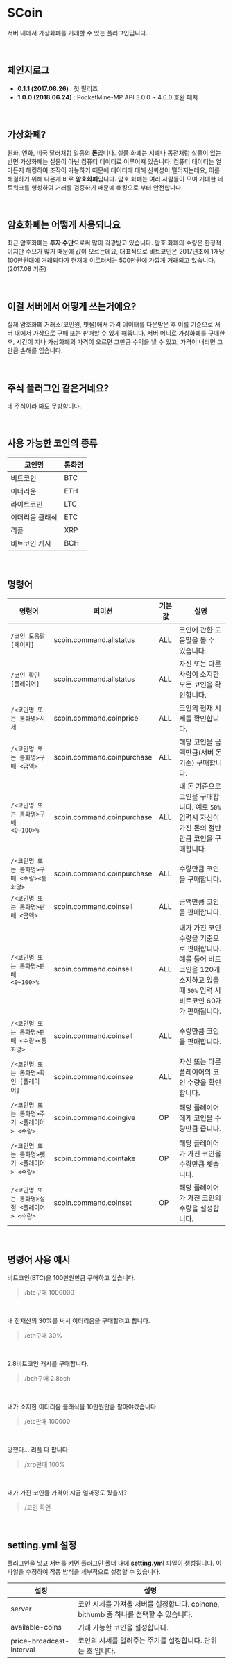 # SCoin
서버 내에서 가상화폐를 거래할 수 있는 플러그인입니다.

<br>

## 체인지로그
* **0.1.1 (2017.08.26)** : 첫 릴리즈
* **1.0.0 (2018.06.24)** : PocketMine-MP API 3.0.0 ~ 4.0.0 호환 패치

<br>

## 가상화폐?
원화, 엔화, 미국 달러처럼 일종의 **돈**입니다. 실물 화폐는 지폐나 동전처럼 실물이 있는 반면 가상화폐는 실물이 아닌 컴퓨터 데이터로 이루어져 있습니다.
컴퓨터 데이터는 얼마든지 해킹하여 조작이 가능하기 때문에 데이터에 대해 신뢰성이 떨어지는데요, 이를 해결하기 위해 나온게 바로 **암호화폐**입니다. 암호 화폐는 여러 사람들이 모여 거대한 네트워크를 형성하여 거래를 검증하기 때문에 해킹으로 부터 안전합니다.

<br>

## 암호화폐는 어떻게 사용되나요
최근 암호화폐는 **투자 수단**으로써 많이 각광받고 있습니다. 암호 화폐의 수량은 한정적이지만 수요가 많기 때문에 값이 오르는데요, 대표적으로 비트코인은 2017년초에 1개당 100만원대에 거래되다가 현재에 이르러서는 500만원에 가깝게 거래되고 있습니다. (2017.08 기준)

<br>

## 이걸 서버에서 어떻게 쓰는거에요?
실제 암호화폐 거래소(코인원, 빗썸)에서 가격 데이터를 다운받은 후 이를 기준으로 서버 내에서 가상으로 구매 또는 판매할 수 있게 해줍니다. 서버 머니로 가상화폐를 구매한 후, 시간이 지나 가상화폐의 가격이 오르면 그만큼 수익을 낼 수 있고, 가격이 내리면 그만큼 손해를 입습니다.

<br>

## 주식 플러그인 같은거네요?
네 주식이라 봐도 무방합니다.

<br>

## 사용 가능한 코인의 종류
|코인명|통화명|
|-|-|
|비트코인|BTC|
|이더리움|ETH|
|라이트코인|LTC|
|이더리움 클래식|ETC|
|리플|XRP|
|비트코인 캐시|BCH|

<br>

## 명령어
|명령어|퍼미션|기본값|설명|
|-|-|-|-|
|`/코인 도움말 [페이지]`|scoin.command.allstatus|ALL|코인에 관한 도움말을 볼 수 있습니다.|
|`/코인 확인 [플레이어]`|scoin.command.allstatus|ALL|자신 또는 다른 사람이 소지한 모든 코인을 확인합니다.|
|`/<코인명 또는 통화명>시세`|scoin.command.coinprice|ALL|코인의 현재 시세를 확인합니다.|
|`/<코인명 또는 통화명>구매 <금액>`|scoin.command.coinpurchase|ALL|해당 코인을 금액만큼(서버 돈 기준) 구매합니다.|
|`/<코인명 또는 통화명>구매 <0~100>%`|scoin.command.coinpurchase|ALL|내 돈 기준으로 코인을 구매합니다. 예로 `50%` 입력시 자신이 가진 돈의 절반만큼 코인을 구매합니다.|
|`/<코인명 또는 통화명>구매 <수량><통화명>`|scoin.command.coinpurchase|ALL|수량만큼 코인을 구매합니다.|
|`/<코인명 또는 통화명>판매 <금액>`|scoin.command.coinsell|ALL|금액만큼 코인을 판매합니다.|
|`/<코인명 또는 통화명>판매 <0~100>%`|scoin.command.coinsell|ALL|내가 가진 코인 수량을 기준으로 판매합니다. 예를 들어 비트코인을 120개 소지하고 있을 때 `50%` 입력 시 비트코인 60개가 판매됩니다.|
|`/<코인명 또는 통화명>판매 <수량><통화명>`|scoin.command.coinsell|ALL|수량만큼 코인을 판매합니다.|
|`/<코인명 또는 통화명>확인 [플레이어]`|scoin.command.coinsee|ALL|자신 또는 다른 플레이어의 코인 수량을 확인합니다.|
|`/<코인명 또는 통화명>주기 <플레이어> <수량>`|scoin.command.coingive|OP|해당 플레이어에게 코인을 수량만큼 줍니다.|
|`/<코인명 또는 통화명>뺏기 <플레이어> <수량>`|scoin.command.cointake|OP|해당 플레이어가 가진 코인을 수량만큼 뺏습니다.|
|`/<코인명 또는 통화명>설정 <플레이어> <수량>`|scoin.command.coinset|OP|해당 플레이어가 가진 코인의 수량을 설정합니다.|

<br>

## 명령어 사용 예시
비트코인(BTC)을 100만원만큼 구매하고 싶습니다.
> /btc구매 1000000
<br>

내 전재산의 30%를 써서 이더리움을 구매할려고 합니다.
> /eth구매 30%
<br>

2.8비트코인 캐시를 구매합니다.
> /bch구매 2.8bch
<br>

내가 소지한 이더리움 클래식을 10만원만큼 팔아야겠습니다
> /etc판매 100000
<br>

망했다... 리플 다 팝니다
> /xrp판매 100%
<br>

내가 가진 코인들 가격이 지금 얼마정도 됬을까?
> /코인 확인

<br>

## setting.yml 설정
플러그인을 넣고 서버를 켜면 플러그인 폴더 내에 **setting.yml** 파일이 생성됩니다. 이 파일을 수정하여 작동 방식을 세부적으로 설정할 수 있습니다.

|설정|설명|
|-|-|
|server|코인 시세를 가져올 서버를 설정합니다. coinone, bithumb 중 하나를 선택할 수 있습니다.|
|available-coins|거래 가능한 코인을 설정합니다.|
|price-broadcast-interval|코인의 시세를 알려주는 주기를 설정합니다. 단위는 초 입니다.|
